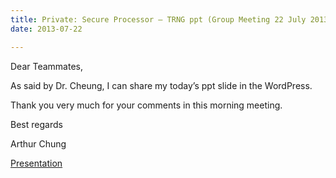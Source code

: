 ```yaml
---
title: Private: Secure Processor – TRNG ppt (Group Meeting 22 July 2013)
date: 2013-07-22

---
```




<!--more-->

Dear Teammates,

As said by Dr. Cheung, I can share my today’s ppt slide in the WordPress.

Thank you very much for your comments in this morning meeting.

 

Best regards

Arthur Chung

[Presentation](Presentation.ppt)